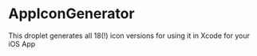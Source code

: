 # AppIconGenerator
This droplet generates all 18(!) icon versions for using it in Xcode for your iOS App
